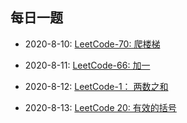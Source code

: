 ## 每日一题

* 2020-8-10:  [LeetCode-70: 爬楼梯](./solution/leetcode.70.md)

* 2020-8-11:  [LeetCode-66: 加一](./solution/leetcode.66.md)

* 2020-8-12: [LeetCode-1： 两数之和](./solution/leetcode.1.md)




* 2020-8-13: [LeetCode 20: 有效的括号](./solution/leetcode.20.md)
